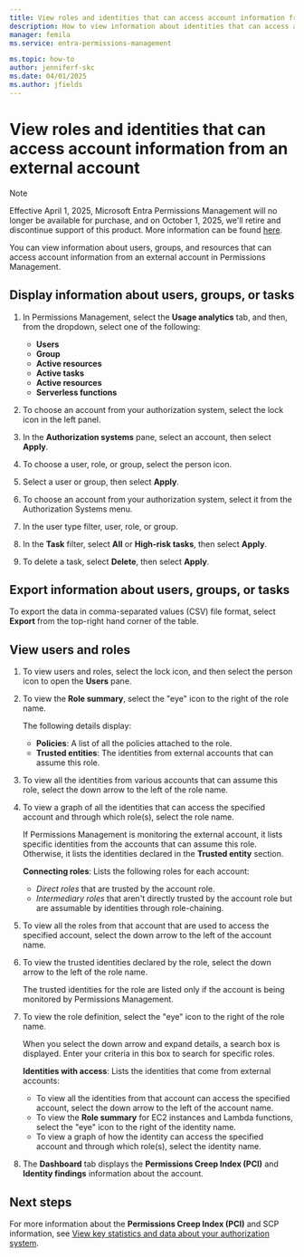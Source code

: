 ```yaml
---
title: View roles and identities that can access account information from an external account
description: How to view information about identities that can access accounts from an external account in Permissions Management.
manager: femila
ms.service: entra-permissions-management 

ms.topic: how-to
author: jenniferf-skc
ms.date: 04/01/2025
ms.author: jfields
---
```


# View roles and identities that can access account information from an external account

> [!NOTE]
> Effective April 1, 2025, Microsoft Entra Permissions Management will no longer be available for purchase, and on October 1, 2025, we'll retire and discontinue support of this product. More information can be found [here](aka.ms/MEPMretire).

You can view information about users, groups, and resources that can access account information from an external account in Permissions Management.

## Display information about users, groups, or tasks

1. In Permissions Management, select the **Usage analytics** tab, and then, from the dropdown, select one of the following:

   - **Users**
   - **Group**
   - **Active resources**
   - **Active tasks**
   - **Active resources**
   - **Serverless functions**

1. To choose an account from your authorization system, select the lock icon in the left panel.
1. In the **Authorization systems** pane, select an account, then select **Apply**.
1. To choose a user, role, or group, select the person icon.
1. Select a user or group, then select **Apply**.
1. To choose an account from your authorization system, select it from the Authorization Systems menu.
1. In the user type filter, user, role, or group.
1. In the **Task** filter, select **All** or **High-risk tasks**, then select **Apply**.
1. To delete a task, select **Delete**, then select **Apply**.

## Export information about users, groups, or tasks

To export the data in comma-separated values (CSV) file format, select **Export** from the top-right hand corner of the table.

## View users and roles
1. To view users and roles, select the lock icon, and then select the person icon to open the **Users** pane.
1. To view the **Role summary**, select the "eye" icon to the right of the role name.

   The following details display:
   - **Policies**: A list of all the policies attached to the role.
   - **Trusted entities**: The identities from external accounts that can assume this role.

1. To view all the identities from various accounts that can assume this role, select the down arrow to the left of the role name.
1. To view a graph of all the identities that can access the specified account and through which role(s), select the role name.

   If Permissions Management is monitoring the external account, it lists specific identities from the accounts that can assume this role. Otherwise, it lists the identities declared in the **Trusted entity** section.

   **Connecting roles**: Lists the following roles for each account:
      - *Direct roles* that are trusted by the account role.
      - *Intermediary roles* that aren't directly trusted by the account role but are assumable by identities through role-chaining.

1. To view all the roles from that account that are used to access the specified account, select the down arrow to the left of the account name.
1. To view the trusted identities declared by the role, select the down arrow to the left of the role name.

   The trusted identities for the role are listed only if the account is being monitored by Permissions Management.

1. To view the role definition, select the "eye" icon to the right of the role name.

   When you select the down arrow and expand details, a search box is displayed. Enter your criteria in this box to search for specific roles.

   **Identities with access**: Lists the identities that come from external accounts:
      - To view all the identities from that account can access the specified account, select the down arrow to the left of the account name.
      - To view the **Role summary** for EC2 instances and Lambda functions, select the "eye" icon to the right of the identity name.
      - To view a graph of how the identity can access the specified account and through which role(s), select the identity name.

1. The **Dashboard** tab displays the **Permissions Creep Index (PCI)** and **Identity findings** information about the account.

## Next steps

For more information about the **Permissions Creep Index (PCI)** and SCP information, see [View key statistics and data about your authorization system](ui-dashboard.md).
